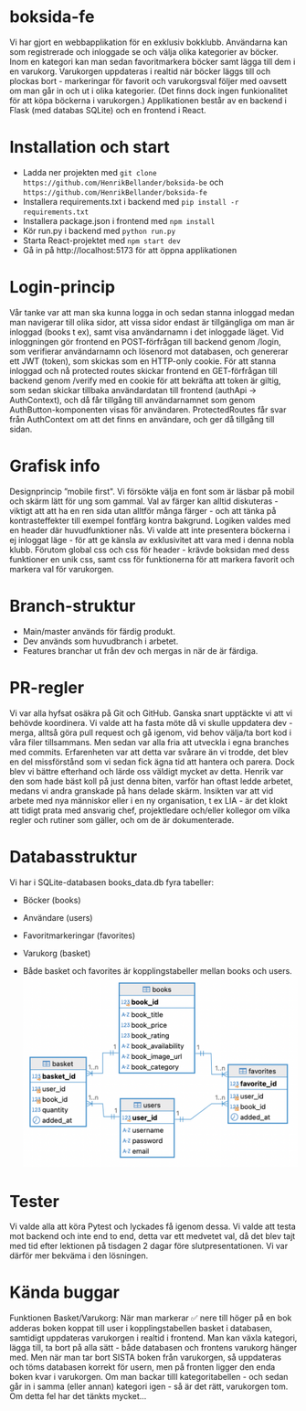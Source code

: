 # boksida-fe
Vi har gjort en webbapplikation för en exklusiv bokklubb. Användarna kan som registrerade och inloggade se och välja olika kategorier av böcker. Inom en kategori kan man sedan favoritmarkera böcker samt lägga till dem i en varukorg. Varukorgen uppdateras i realtid när böcker läggs till och plockas bort - markeringar för favorit och varukorgsval följer med oavsett om man går in och ut i olika kategorier. (Det finns dock ingen funkionalitet för att köpa böckerna i varukorgen.) Applikationen består av en backend i Flask (med databas SQLite) och en frontend i React.

# Installation och start
- Ladda ner projekten med `git clone https://github.com/HenrikBellander/boksida-be` och `https://github.com/HenrikBellander/boksida-fe`
- Installera requirements.txt i backend med `pip install -r requirements.txt`
- Installera package.json i frontend med `npm install`
- Kör run.py i backend med `python run.py`
- Starta React-projektet med `npm start dev`
- Gå in på http://localhost:5173 för att öppna applikationen

# Login-princip
Vår tanke var att man ska kunna logga in och sedan stanna inloggad medan man navigerar till olika sidor, att vissa sidor endast är tillgängliga om man är inloggad (books t ex), samt visa användarnamn i det inloggade läget. Vid inloggningen gör frontend en POST-förfrågan till backend genom /login, som verifierar användarnamn och lösenord mot databasen, och genererar ett JWT (token), som skickas som en HTTP-only cookie. För att stanna inloggad och nå protected routes skickar frontend en GET-förfrågan till backend genom /verify med en cookie för att bekräfta att token är giltig, som sedan skickar tillbaka användardatan till frontend (authApi -> AuthContext), och då får tillgång till användarnamnet som genom AuthButton-komponenten visas för användaren. ProtectedRoutes får svar från AuthContext om att det finns en användare, och ger då tillgång till sidan.

# Grafisk info
Designprincip ”mobile first". Vi försökte välja en font som är läsbar på mobil och skärm lätt för ung som gammal. Val av färger kan alltid diskuteras - viktigt att att ha en ren sida utan alltför många färger - och att tänka på kontrasteffekter till exempel fontfärg kontra bakgrund. Logiken valdes med en header där huvudfunktioner nås. Vi valde att inte presentera böckerna i ej inloggat läge - för att ge känsla av exklusivitet att vara med i denna nobla klubb. Förutom global css och css för header - krävde boksidan med dess funktioner en unik css, samt css för funktionerna för att markera favorit och markera val för varukorgen.
 
# Branch-struktur
  - Main/master används för färdig produkt.
  - Dev används som huvudbranch i arbetet.
  - Features branchar ut från dev och mergas in när de är färdiga.

# PR-regler
Vi var alla hyfsat osäkra på Git och GitHub. Ganska snart upptäckte vi att vi behövde koordinera. Vi valde att ha fasta möte då vi skulle uppdatera dev - merga, alltså göra pull request och gå igenom, vid behov välja/ta bort kod i våra filer tillsammans. Men sedan var alla fria att utveckla i egna branches med commits. Erfarenheten var att detta var svårare än vi trodde, det blev en del missförstånd som vi sedan fick ägna tid att hantera och parera. Dock blev vi bättre efterhand och lärde oss väldigt mycket av detta. Henrik var den som hade bäst koll på just denna biten, varför han oftast ledde arbetet, medans vi andra granskade på hans delade skärm. Insikten var att vid arbete med nya människor eller i en ny organisation, t ex LIA - är det klokt att tidigt prata med ansvarig chef, projektledare och/eller kollegor om vilka regler och rutiner som gäller, och om de är dokumenterade.

# Databasstruktur 
Vi har i SQLite-databasen books_data.db fyra tabeller:
- Böcker (books)
- Användare (users)
- Favoritmarkeringar (favorites)
- Varukorg (basket)

- Både basket och favorites är kopplingstabeller mellan books och users.
  ![ER-diagram](ER_books_data.png)

# Tester
Vi valde alla att köra Pytest och lyckades få igenom dessa. Vi valde att testa mot backend och inte end to end, detta var ett medvetet val, då det blev tajt med tid efter lektionen på tisdagen 2 dagar före slutpresentationen. Vi var därför mer bekväma i den lösningen.

# Kända buggar
Funktionen Basket/Varukorg: När man markerar ✅ nere till höger på en bok adderas boken koppat till user i kopplingstabellen basket i databasen, samtidigt uppdateras varukorgen i realtid i frontend. Man kan växla kategori, lägga till, ta bort på alla sätt - både databasen och frontens varukorg hänger med. Men när man tar bort SISTA boken från varukorgen, så uppdateras och töms databasen korrekt för usern, men på fronten ligger den enda boken kvar i varukorgen. Om man backar tilll kategoritabellen - och sedan går in i samma (eller annan) kategori igen - så är det rätt, varukorgen tom. Om detta fel har det tänkts mycket...
